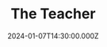 ---
video:
  type: vimeo
  id: 900597149
speaker:
  permalink: bart-wilkins
  name: Bart Wilkins
title: The Teacher
image: https://i.imgur.com/O2ikkIy.png
date: 2024-01-07T14:30:00.000Z
series: "the-teacher"
---